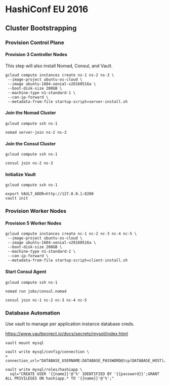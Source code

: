 # HashiConf EU 2016

## Cluster Bootstrapping

### Provision Control Plane

#### Provision 3 Controller Nodes

This step will also install Nomad, Consul, and Vault.

```
gcloud compute instances create ns-1 ns-2 ns-3 \
 --image-project ubuntu-os-cloud \
 --image ubuntu-1604-xenial-v20160516a \
 --boot-disk-size 200GB \
 --machine-type n1-standard-1 \
 --can-ip-forward \
 --metadata-from-file startup-script=server-install.sh
```

#### Join the Nomad Cluster

```
gcloud compute ssh ns-1
```
```
nomad server-join ns-2 ns-3
```

#### Join the Consul Cluster

```
gcloud compute ssh ns-1
```
```
consul join ns-2 ns-3
```

#### Initialize Vault

```
gcloud compute ssh ns-1
```

```
export VAULT_ADDR=http://127.0.0.1:8200
vault init
```

### Provision Worker Nodes

#### Provision 5 Worker Nodes

```
gcloud compute instances create nc-1 nc-2 nc-3 nc-4 nc-5 \
 --image-project ubuntu-os-cloud \
 --image ubuntu-1604-xenial-v20160516a \
 --boot-disk-size 200GB \
 --machine-type n1-standard-2 \
 --can-ip-forward \
 --metadata-from-file startup-script=client-install.sh
```

#### Start Consul Agent

```
gcloud compute ssh ns-1
```

```
nomad run jobs/consul.nomad
```

```
consul join nc-1 nc-2 nc-3 nc-4 nc-5
```

### Database Automation

Use vault to manage per application instance database creds.

https://www.vaultproject.io/docs/secrets/mysql/index.html


```
vault mount mysql
```

```
vault write mysql/config/connection \
> connection_url="DATABASE_USERNAME:DATABASE_PASSWORD@tcp(DATABASE_HOST)/"
```

```
vault write mysql/roles/hashiapp \
  sql="CREATE USER '{{name}}'@'%' IDENTIFIED BY '{{password}}';GRANT ALL PRIVILEGES ON hashiapp.* TO '{{name}}'@'%';"
```
